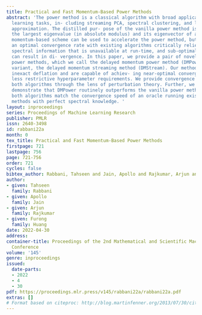 ```yaml
---
title: Practical and Fast Momentum-Based Power Methods
abstract: 'The power method is a classical algorithm with broad applications in machine
  learning tasks, in- cluding streaming PCA, spectral clustering, and low-rank matrix
  approximation. The distilled pur- pose of the vanilla power method is to determine
  the largest eigenvalue (in absolute modulus) and its eigenvector of a matrix. A
  momentum-based scheme can be used to accelerate the power method, but achieving
  an optimal convergence rate with existing algorithms critically relies on additional
  spectral information that is unavailable at run-time, and sub-optimal initializations
  can result in di- vergence. In this paper, we provide a pair of novel momentum-based
  power methods, which we call the delayed momentum power method (DMPower) and a streaming
  variant, the delayed momentum streaming method (DMStream). Our methods leverage
  inexact deflation and are capable of achiev- ing near-optimal convergence with far
  less restrictive hyperparameter requirements. We provide convergence analyses for
  both algorithms through the lens of perturbation theory. Further, we ex- perimentally
  demonstrate that DMPower routinely outperforms the vanilla power method and that
  both algorithms match the convergence speed of an oracle running existing accelerated
  methods with perfect spectral knowledge. '
layout: inproceedings
series: Proceedings of Machine Learning Research
publisher: PMLR
issn: 2640-3498
id: rabbani22a
month: 0
tex_title: Practical and Fast Momentum-Based Power Methods
firstpage: 721
lastpage: 756
page: 721-756
order: 721
cycles: false
bibtex_author: Rabbani, Tahseen and Jain, Apollo and Rajkumar, Arjun and Huang, Furong
author:
- given: Tahseen
  family: Rabbani
- given: Apollo
  family: Jain
- given: Arjun
  family: Rajkumar
- given: Furong
  family: Huang
date: 2022-04-30
address:
container-title: Proceedings of the 2nd Mathematical and Scientific Machine Learning
  Conference
volume: '145'
genre: inproceedings
issued:
  date-parts:
  - 2022
  - 4
  - 30
pdf: https://proceedings.mlr.press/v145/rabbani22a/rabbani22a.pdf
extras: []
# Format based on citeproc: http://blog.martinfenner.org/2013/07/30/citeproc-yaml-for-bibliographies/
---
```

